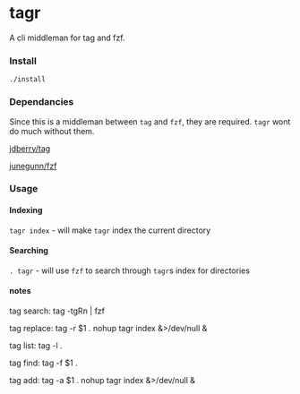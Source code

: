 # tagr

A cli middleman for tag and fzf.

### Install
`./install`

### Dependancies
Since this is a middleman between `tag` and `fzf`, they are required.  `tagr` wont do much without them.

[jdberry/tag](https://github.com/jdberry/tag)

[junegunn/fzf](https://github.com/junegunn/fzf)

### Usage

#### Indexing
`tagr index` - will make `tagr` index the current directory

#### Searching
`. tagr` - will use `fzf` to search through `tagr`s index for directories



#### notes
tag search:
tag -tgRn | fzf

tag replace:
tag -r $1 .
nohup tagr index &>/dev/null &

tag list:
tag -l .

tag find:
tag -f $1 .

tag add:
tag -a $1 .
nohup tagr index &>/dev/null &
